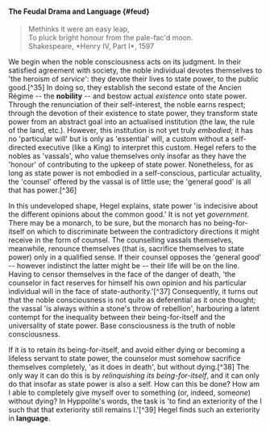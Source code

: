 #### The Feudal Drama and Language {#feud}

<blockquote class="short epigraph">Methinks it were an easy leap,<br/>To pluck bright honour from the pale-fac'd moon. <footer>Shakespeare, *Henry IV, Part I*, 1597</footer></blockquote>

We begin when the noble consciousness acts on its judgment. In their satisfied
agreement with society, the noble individual devotes themselves to 'the heroism
of *service*': they devote their lives to state power, to the public good.[^35]
In doing so, they establish the second estate of the Ancien Régime -- the
**nobility** -- and bestow actual *existence* onto state power. Through the
renunciation of their self-interest, the noble earns respect; through the
devotion of their existence to state power, they transform state power from an
abstract goal into an actualised institution (the law, the rule of the land,
etc.). However, this institution is not yet truly *embodied*; it has no
'particular will' but is only as 'essential' will, a custom without a
self-directed executive (like a King) to interpret this custom. Hegel refers to
the nobles as 'vassals', who value themselves only insofar as they have the
'honour' of contributing to the upkeep of state power. Nonetheless, for as long
as state power is not embodied in a self-conscious, particular actuality, the
'counsel' offered by the vassal is of little use; the 'general good' is all that
has power.[^36]

In this undeveloped shape, Hegel explains, state power 'is indecisive about the
different opinions about the common good.' It is not yet *government*. There may
be a monarch, to be sure, but the monarch has no being-for-itself on which to
discriminate between the contradictory directions it might receive in the form
of counsel. The counselling vassals themselves, meanwhile, renounce themselves
(that is, sacrifice themselves to state power) only in a qualified sense. If
their counsel opposes the 'general good' -- however indistinct the latter might
be -- their life will be on the line. Having to censor themselves in the face of
the danger of death, 'the counselor in fact reserves for himself his own opinion
and his particular individual will in the face of state-authority.'[^37]
Consequently, it turns out that the noble consciousness is not quite as
deferential as it once thought; the vassal 'is always within a stone's throw of
rebellion', harbouring a latent contempt for the inequality between their
being-for-itself and the universality of state power. Base consciousness is the
truth of noble consciousness.

If it is to retain its being-for-itself, and avoid either dying or becoming a
lifeless servant to state power, the counselor must somehow sacrifice themselves
completely, 'as it does in death', but without dying.[^38] The only way it can
do this is by *relinquishing its being-for-itself*, and it can only do that
insofar as state power is also a self. How can this be done? How am I able to
completely give myself over to something (or, indeed, some*one*) without dying?
In Hyppolite's words, the task is 'to find an exteriority of the I such that
that exteriority still remains I.'[^39] Hegel finds such an exteriority in
**language**.
